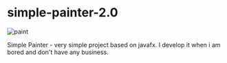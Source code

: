 # simple-painter-2.0
![paint](https://user-images.githubusercontent.com/56883863/109356856-5ca7ef00-7892-11eb-8682-580e9ac5a545.png)

Simple Painter - very simple project based on javafx. I develop it when i am bored and don't have any business.

